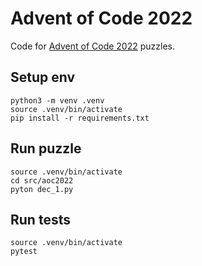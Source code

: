 # Advent of Code 2022

Code for [Advent of Code 2022](https://adventofcode.com/2022) puzzles.

## Setup env

```
python3 -m venv .venv
source .venv/bin/activate
pip install -r requirements.txt
```

## Run puzzle

```
source .venv/bin/activate
cd src/aoc2022
pyton dec_1.py
```

## Run tests

```
source .venv/bin/activate
pytest
```